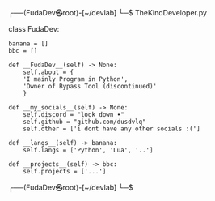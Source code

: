┌──(FudaDev㉿root)-[~/devlab]
└─$ TheKindDeveloper.py

class FudaDev:

    banana = []
    bbc = []

    def __FudaDev__(self) -> None:
        self.about = {
        'I mainly Program in Python',
        'Owner of Bypass Tool (discontinued)'
        }

    def __my_socials__(self) -> None:
        self.discord = "look down ∙"
        self.github = "github.com/dusdvlq"
        self.other = ['i dont have any other socials :(']

    def __langs__(self) -> banana:
        self.langs = ['Python', 'Lua', '..']

    def __projects__(self) -> bbc:
        self.projects = ['...']

┌──(FudaDev㉿root)-[~/devlab]
└─$
